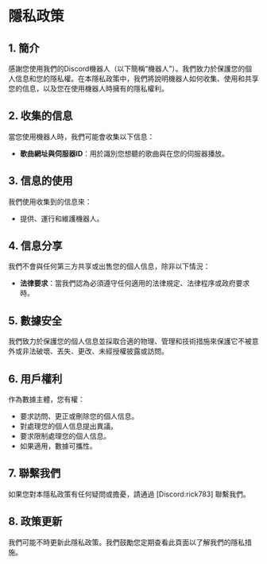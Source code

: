 # 隱私政策

## 1. 簡介

感謝您使用我們的Discord機器人（以下簡稱“機器人”）。我們致力於保護您的個人信息和您的隱私權。在本隱私政策中，我們將說明機器人如何收集、使用和共享您的信息，以及您在使用機器人時擁有的隱私權利。

## 2. 收集的信息

當您使用機器人時，我們可能會收集以下信息：

- **歌曲網址與伺服器ID**：用於識別您想聽的歌曲與在您的伺服器播放。

## 3. 信息的使用

我們使用收集到的信息來：

- 提供、運行和維護機器人。

## 4. 信息分享

我們不會與任何第三方共享或出售您的個人信息，除非以下情況：

- **法律要求**：當我們認為必須遵守任何適用的法律規定、法律程序或政府要求時。

## 5. 數據安全

我們致力於保護您的個人信息並採取合適的物理、管理和技術措施來保護它不被意外或非法破壞、丟失、更改、未經授權披露或訪問。

## 6. 用戶權利

作為數據主體，您有權：

- 要求訪問、更正或刪除您的個人信息。
- 對處理您的個人信息提出異議。
- 要求限制處理您的個人信息。
- 如果適用，數據可攜性。

## 7. 聯繫我們

如果您對本隱私政策有任何疑問或擔憂，請通過 [Discord:rick783] 聯繫我們。

## 8. 政策更新

我們可能不時更新此隱私政策。我們鼓勵您定期查看此頁面以了解我們的隱私措施。